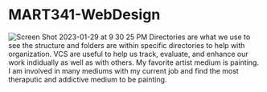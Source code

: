 # MART341-WebDesign
![Screen Shot 2023-01-29 at 9 30 25 PM](https://user-images.githubusercontent.com/123531109/215397323-f58d71da-a5d8-41b9-bfc5-38dc1684907d.png)
Directories are what we use to see the structure and folders are within specific directories to help with organization. VCS are useful to help us track, evaluate, and enhance our work indidually as well as with others. My favorite artist medium is painting. I am involved in many mediums with my current job and find the most theraputic and addictive medium to be painting.
